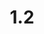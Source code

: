 ---
layout: default
title: 1.2
lang: en
headline: |-
  Develop Indigenous faculty recruitment and hiring policy for tenure-track and part-time positions
why: |-
  Other U15 universities are making strong commitments in this area. To keep pace as a leading research institution, uOttawa must establish a competitive and comprehensive recruitment strategy for hiring Indigenous faculty members. This strategy is directly tied to national research funding, since Tri-Council allocations are increasingly dedicated to Indigenous-focused research led by Indigenous academics in partnership with Indigenous communities. For uOttawa to have access to these types of research funds, it must increase the numbers of Indigenous researchers. Such a strategy will ensure that uOttawa continues to be regarded as a leading research-intensive institution.
when: |-
  Short term
how: |-
  Select tactics to give us a competitive edge, such as:
  - Locate and offer tenure-track positions to Indigenous people from the local area (Quebec and Ontario) currently enrolled in doctoral programs and find ways to support them as they complete their programs before they take up these permanent positions.
  - Hire Indigenous scholars for positions, though they will not assume their responsibilities as faculty until year two. Instead, provide bridge funding in year one that supports them to finish their dissertations and start publishing. Their appointments as faculty members will be conditional on their completion of the dissertation.
  - The University (via the faculty or department they are hired into) must provide them with mentoring/assistance to be able to complete their studies.
  - Create more bursaries and scholarships for Indigenous graduate students. There is a lack of sufficient funding within communities to support First Nations, Inuit, and Metis students through graduate programming.
cost: |-
  Departments and faculties need to commit resources to hiring a range of Indigenous scholars—tenure-track and part-time—in the interest of broader equity and diversity. This process will comply with the beyond self-ID Indigenous hiring policy (in draft form as yet):
  - Hiring Indigenous scholars regardless of whether or not they do “Indigenous- based” scholarship, in order to have a full and rich complement of professors from Indigenous societies.
  - Committing to hiring at all ranks: assistant, associate, and full professor.
  - Creating a complement of tenure-track professors requires central allocation of special funding for cluster hires.
  - Committing to hiring part-time instructors either with PhDs in the required discipline or MAs if they have the appropriate professional background and/or competencies in Indigenous knowledge.
who: |-
  President/Provost/Deans/Chairs/Collective Bargaining Units
---